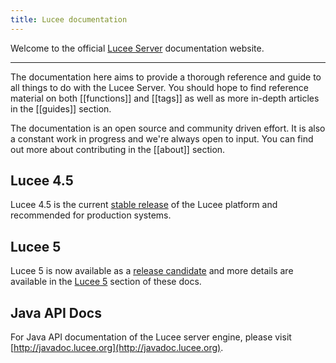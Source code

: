 ```yaml
---
title: Lucee documentation
---
```


Welcome to the official [Lucee Server](http://lucee.org) documentation website. 

---

The documentation here aims to provide a thorough reference and guide to all things to do with the Lucee Server. You should hope to find reference material on both [[functions]] and [[tags]] as well as more in-depth articles in the [[guides]] section.

The documentation is an open source and community driven effort. It is also a constant work in progress and we're always open to input. You can find out more about contributing in the [[about]] section.

## Lucee 4.5
Lucee 4.5 is the current [stable release](http://lucee.org/downloads.html) of the Lucee platform and recommended for production systems.

## Lucee 5
Lucee 5 is now available as a [release candidate](http://preview.lucee.org/download/) and more details are available in the [Lucee 5](/guides/lucee-5.html) section of these docs.

## Java API Docs
For Java API documentation of the Lucee server engine, please visit [http://javadoc.lucee.org](http://javadoc.lucee.org).
